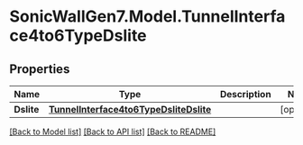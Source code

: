 # SonicWallGen7.Model.TunnelInterface4to6TypeDslite

## Properties

Name | Type | Description | Notes
------------ | ------------- | ------------- | -------------
**Dslite** | [**TunnelInterface4to6TypeDsliteDslite**](TunnelInterface4to6TypeDsliteDslite.md) |  | [optional] 

[[Back to Model list]](../README.md#documentation-for-models) [[Back to API list]](../README.md#documentation-for-api-endpoints) [[Back to README]](../README.md)

